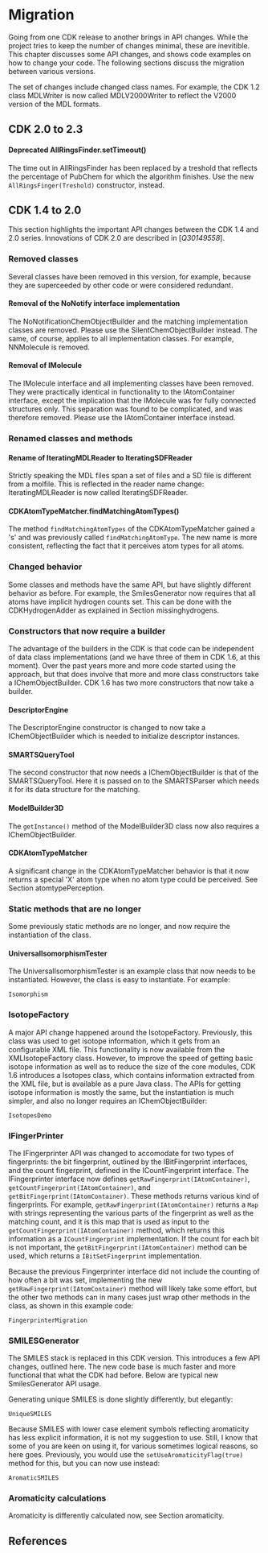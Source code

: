 # Migration

Going from one CDK release to another brings in API changes. While the project
tries to keep the number of changes minimal, these are inevitible. This chapter
discusses some API changes, and shows code examples on how to change your
code. The following sections discuss the migration between various versions.

The set of changes include changed class names. For example, the CDK 1.2
class <class>MDLWriter</class> is now called <class>MDLV2000Writer</class> to reflect the
V2000 version of the MDL formats.

## CDK 2.0 to 2.3

#### Deprecated AllRingsFinder.setTimeout()

The time out in <class>AllRingsFinder</class> has been replaced by a treshold that reflects
the percentage of PubChem for which the algorithm finishes. Use the new
`AllRingsFinger(Treshold)` constructor, instead.

## CDK 1.4 to 2.0

This section highlights the important API changes between the CDK 1.4 and
2.0 series. Innovations of CDK 2.0 are described in [<cite>Q30149558</cite>].

### Removed classes

Several classes have been removed in this version, for example, because they
are superceeded by other code or were considered redundant.

#### Removal of the NoNotify interface implementation

The <class>NoNotificationChemObjectBuilder</class> and the matching implementation
classes are removed. Please use the <class>SilentChemObjectBuilder</class> instead.
The same, of course, applies to all implementation classes. For example,
<class>NNMolecule</class> is removed.

#### Removal of IMolecule

The <class>IMolecule</class> interface and all implementing classes have been
removed. They were practically identical in functionality to the
<class>IAtomContainer</class> interface, except the implication that the
<class>IMolecule</class> was for fully connected structures only. This separation
was found to be complicated, and was therefore removed. Please use the
<class>IAtomContainer</class> interface instead.

### Renamed classes and methods

#### Rename of IteratingMDLReader to IteratingSDFReader

Strictly speaking the MDL files span a set of files and a SD file is different
from a molfile. This is reflected in the reader name change:
<class>IteratingMDLReader</class> is now called <class>IteratingSDFReader</class>.

#### CDKAtomTypeMatcher.findMatchingAtomTypes()

The method `findMatchingAtomTypes` of the <class>CDKAtomTypeMatcher</class>
gained a 's' and was previously called `findMatchingAtomType`. The new
name is more consistent, reflecting the fact that it perceives atom types
for all atoms.

### Changed behavior

Some classes and methods have the same API, but have slightly different
behavior as before. For example, the <class>SmilesGenerator</class> now requires
that all atoms have implicit hydrogen counts set. This can be done with
the <class>CDKHydrogenAdder</class> as explained in Section <xref>missinghydrogens</xref>.

### Constructors that now require a builder

The advantage of the builders in the CDK is that code can be independent of
data class implementations (and we have three of them in CDK 1.6, at this
moment). Over the past years more and more code started using the approach,
but that does involve that more and more class constructors take a
<class>IChemObjectBuilder</class>. CDK 1.6 has two more constructors that now take
a builder.

#### DescriptorEngine
The <class>DescriptorEngine</class> constructor is changed to now take a
<class>IChemObjectBuilder</class> which is needed to initialize descriptor instances.

#### SMARTSQueryTool

The second constructor that now needs a <class>IChemObjectBuilder</class> is that of the
<class>SMARTSQueryTool</class>. Here it is passed on to the <class>SMARTSParser</class> which
needs it for its data structure for the matching.

#### ModelBuilder3D

The `getInstance()` method of the <class>ModelBuilder3D</class> class now also
requires a <class>IChemObjectBuilder</class>.

#### CDKAtomTypeMatcher

A significant change in the <class>CDKAtomTypeMatcher</class> behavior is that it now
returns a special 'X' atom type when no atom type could be perceived.
See Section <xref>atomtypePerception</xref>.

### Static methods that are no longer

Some previously static methods are no longer, and now require the instantiation
of the class.

#### UniversalIsomorphismTester

The <class>UniversalIsomorphismTester</class> is an example class that now needs to be
instantiated. However, the class is easy to instantiate. For example:

<code>Isomorphism</code>

### IsotopeFactory

A major API change happened around the <class>IsotopeFactory</class>. Previously, this
class was used to get isotope information, which it gets from an configurable XML
file. This functionality is now available from the <class>XMLIsotopeFactory</class> class.
However, to improve the speed of getting basic isotope information as well as to
reduce the size of the core modules, CDK 1.6 introduces a <class>Isotopes</class> class,
which contains information extracted from the XML file, but is available as a pure
Java class. The APIs for getting isotope information is mostly the same, but the
instantiation is much simpler, and also no longer requires an <class>IChemObjectBuilder</class>:

<code>IsotopesDemo</code>

### IFingerPrinter

The <class>IFingerprinter</class> API was changed to accomodate for two types of fingerprints:
the bit fingerprint, outlined by the <class>IBitFingerprint</class> interfaces, and
the count fingerprint, defined in the <class>ICountFingerprint</class> interface. The
<class>IFingerprinter</class> interface now defines `getRawFingerprint(IAtomContainer)`,
`getCountFingerprint(IAtomContainer)`, and `getBitFingerprint(IAtomContainer)`.
These methods returns various kind of fingerprints. For example,
`getRawFingerprint(IAtomContainer)` returns a `Map` with strings representing
the various parts of the fingerprint as well as the matching count, and it is this
map that is used as input to the `getCountFingerprint(IAtomContainer)` method,
which returns this information as a `ICountFingerprint` implementation. If the
count for each bit is not important, the `getBitFingerprint(IAtomContainer)` method
can be used, which returns a `IBitSetFingerprint` implementation.

Because the previous <class>Fingerprinter</class> interface did not include the counting of
how often a bit was set, implementing the new `getRawFingerprint(IAtomContainer)` method
will likely take some effort, but the other two methods can in many cases just wrap
other methods in the class, as shown in this example code:

<code>FingerprinterMigration</code>

### SMILESGenerator

The <topic>SMILES</topic> stack is replaced in this CDK version. This introduces a few API changes,
outlined here. The new code base is much faster and more functional that what the CDK
had before. Below are typical new <class>SmilesGenerator</class> API usage.

Generating unique SMILES is done slightly differently, but elegantly:

<code>UniqueSMILES</code>

Because SMILES with lower case element symbols reflecting aromaticity has less
explicit information, it is not my suggestion to use. Still, I know that some of you
are keen on using it, for various sometimes logical reasons, so here goes. Previously,
you would use the `setUseAromaticityFlag(true)` method for this, but you can now
use instead:

<code>AromaticSMILES</code>

### Aromaticity calculations

Aromaticity is differently calculated now, see Section <xref>aromaticity</xref>.

## References

<references/>

